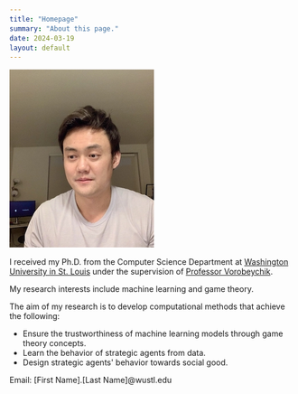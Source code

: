 ```yaml
---
title: "Homepage"
summary: "About this page."
date: 2024-03-19
layout: default
---
```

![Researcher Portrait](assets/images/img.jpg)





I received my Ph.D. from the Computer Science Department at [Washington University in St. Louis](https://cse.wustl.edu/) under the supervision of [Professor Vorobeychik](http://vorobeychik.com/).

My research interests include machine learning and game theory.

The aim of my research is to develop computational methods that achieve the following:
- Ensure the trustworthiness of machine learning models through game theory concepts.
- Learn the behavior of strategic agents from data.
- Design strategic agents' behavior towards social good.

Email: \[First Name\].\[Last Name\]@wustl.edu
<br>



